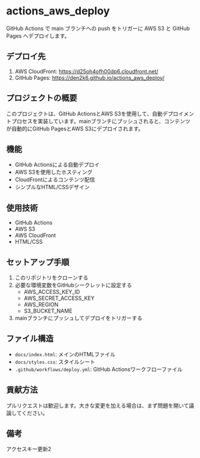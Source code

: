 # actions_aws_deploy

GitHub Actions で main ブランチへの push をトリガーに AWS S3 と GitHub Pages へデプロイします。

## デプロイ先

1. AWS CloudFront: https://d25oh4ofh00dp6.cloudfront.net/
2. GitHub Pages: https://den2k6.github.io/actions_aws_deploy/

## プロジェクトの概要

このプロジェクトは、GitHub ActionsとAWS S3を使用して、自動デプロイメントプロセスを実装しています。mainブランチにプッシュされると、コンテンツが自動的にGitHub PagesとAWS S3にデプロイされます。

## 機能

- GitHub Actionsによる自動デプロイ
- AWS S3を使用したホスティング
- CloudFrontによるコンテンツ配信
- シンプルなHTML/CSSデザイン

## 使用技術

- GitHub Actions
- AWS S3
- AWS CloudFront
- HTML/CSS

## セットアップ手順

1. このリポジトリをクローンする
2. 必要な環境変数をGitHubシークレットに設定する
   - AWS_ACCESS_KEY_ID
   - AWS_SECRET_ACCESS_KEY
   - AWS_REGION
   - S3_BUCKET_NAME
3. mainブランチにプッシュしてデプロイをトリガーする

## ファイル構造

- `docs/index.html`: メインのHTMLファイル
- `docs/styles.css`: スタイルシート
- `.github/workflows/deploy.yml`: GitHub Actionsワークフローファイル

## 貢献方法

プルリクエストは歓迎します。大きな変更を加える場合は、まず問題を開いて議論してください。

## 備考

アクセスキー更新2